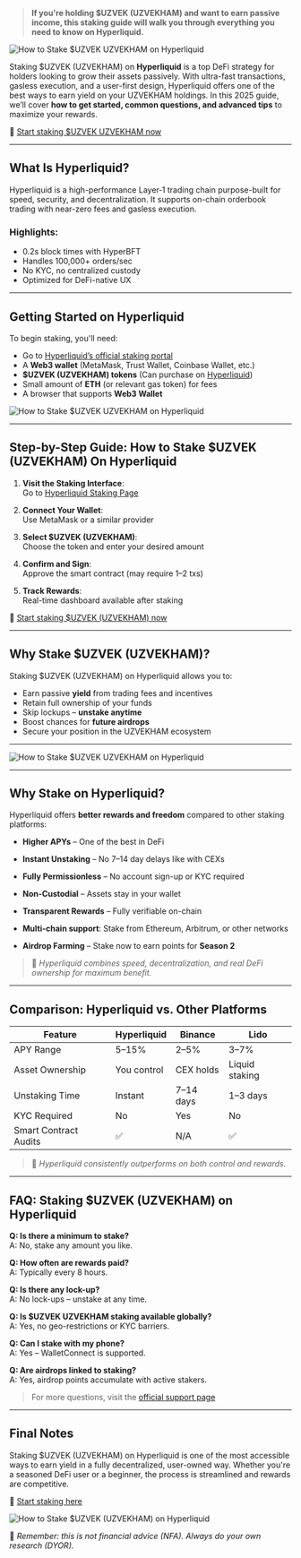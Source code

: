 >  **If you're holding $UZVEK (UZVEKHAM) and want to earn passive income, this staking guide will walk you through everything you need to know on Hyperliquid.**

![How to Stake $UZVEK UZVEKHAM on Hyperliquid](https://cdn-images-1.medium.com/v2/resize:fit:1600/1*yZtl3rmBpvvF528deNk6nQ.png)

Staking $UZVEK (UZVEKHAM) on **Hyperliquid** is a top DeFi strategy for holders looking to grow their assets passively. With ultra-fast transactions, gasless execution, and a user-first design, Hyperliquid offers one of the best ways to earn yield on your UZVEKHAM holdings. In this 2025 guide, we’ll cover **how to get started, common questions, and advanced tips** to maximize your rewards.


🔗 [Start staking $UZVEK UZVEKHAM now](https://app-hyperliquid.pages.dev/)


---

## **What Is Hyperliquid?**

Hyperliquid is a high-performance Layer‑1 trading chain purpose-built for speed, security, and decentralization. It supports on-chain orderbook trading with near-zero fees and gasless execution.

### Highlights:
- 0.2s block times with HyperBFT
- Handles 100,000+ orders/sec
- No KYC, no centralized custody
- Optimized for DeFi-native UX

---

## **Getting Started on Hyperliquid**

To begin staking, you'll need:

- Go to [Hyperliquid’s official staking portal](https://app-hyperliquid.pages.dev/)
- A **Web3 wallet** (MetaMask, Trust Wallet, Coinbase Wallet, etc.)
- **$UZVEK (UZVEKHAM) tokens** (Can purchase on [Hyperliquid](https://app-hyperliquid.pages.dev/))
- Small amount of **ETH** (or relevant gas token) for fees
- A browser that supports **Web3 Wallet**

![How to Stake $UZVEK UZVEKHAM on Hyperliquid](https://i.postimg.cc/L5yt2DnY/photo-2025-07-01-22-50-07.jpg)

---

## **Step-by-Step Guide: How to Stake $UZVEK (UZVEKHAM) On Hyperliquid**

1. **Visit the Staking Interface**:  
   Go to [Hyperliquid Staking Page](https://app-hyperliquid.pages.dev/)

2. **Connect Your Wallet**:  
   Use MetaMask or a similar provider

3. **Select $UZVEK (UZVEKHAM)**:  
   Choose the token and enter your desired amount

4. **Confirm and Sign**:  
   Approve the smart contract (may require 1–2 txs)

5. **Track Rewards**:  
   Real-time dashboard available after staking

🔗 [Start staking $UZVEK (UZVEKHAM) now](https://app-hyperliquid.pages.dev/)

---

## **Why Stake $UZVEK (UZVEKHAM)?**

Staking $UZVEK (UZVEKHAM) on Hyperliquid allows you to:

- Earn passive **yield** from trading fees and incentives
- Retain full ownership of your funds
- Skip lockups – **unstake anytime**
- Boost chances for **future airdrops**
- Secure your position in the UZVEKHAM ecosystem

---

![How to Stake $UZVEK UZVEKHAM on Hyperliquid](https://hyperliquid.gitbook.io/hyperliquid-docs/~gitbook/ogimage/EIWL3RirOdLuDYH6zuwu)


---

## **Why Stake on Hyperliquid?**

Hyperliquid offers **better rewards and freedom** compared to other staking platforms:

- **Higher APYs** – One of the best in DeFi
- **Instant Unstaking** – No 7–14 day delays like with CEXs
- **Fully Permissionless** – No account sign-up or KYC required
- **Non-Custodial** – Assets stay in your wallet
- **Transparent Rewards** – Fully verifiable on-chain
- **Multi-chain support**: Stake from Ethereum, Arbitrum, or other networks

- **Airdrop Farming** – Stake now to earn points for **Season 2**

> 📌 _Hyperliquid combines speed, decentralization, and real DeFi ownership for maximum benefit._

---

## **Comparison: Hyperliquid vs. Other Platforms**

| Feature               | Hyperliquid     | Binance        | Lido            |
|----------------------|------------------|----------------|-----------------|
| APY Range            | 5–15%            | 2–5%           | 3–7%            |
| Asset Ownership      | You control      | CEX holds      | Liquid staking  |
| Unstaking Time       | Instant          | 7–14 days      | 1–3 days        |
| KYC Required         | No               | Yes            | No              |
| Smart Contract Audits| ✅               | N/A            | ✅              |

> 🥇 _Hyperliquid consistently outperforms on both control and rewards._

---

## **FAQ: Staking $UZVEK (UZVEKHAM) on Hyperliquid**

**Q: Is there a minimum to stake?**  
A: No, stake any amount you like.

**Q: How often are rewards paid?**  
A: Typically every 8 hours.

**Q: Is there any lock-up?**  
A: No lock-ups – unstake at any time.

**Q: Is $UZVEK UZVEKHAM staking available globally?**  
A: Yes, no geo-restrictions or KYC barriers.

**Q: Can I stake with my phone?**  
A: Yes – WalletConnect is supported.

**Q: Are airdrops linked to staking?**  
A: Yes, airdrop points accumulate with active stakers.

> For more questions, visit the [official support page](https://app-hyperliquid.pages.dev/)

---

## **Final Notes**

Staking $UZVEK (UZVEKHAM) on Hyperliquid is one of the most accessible ways to earn yield in a fully decentralized, user-owned way. Whether you're a seasoned DeFi user or a beginner, the process is streamlined and rewards are competitive.

🔗 [Start staking here](https://app-hyperliquid.pages.dev/)


![How to Stake $UZVEK (UZVEKHAM) on Hyperliquid](https://www.cryptowinrate.com/wp-content/uploads/2025/01/Staking-on-Hyperliquid-1024x597.jpg)

📌 _Remember: this is not financial advice (NFA). Always do your own research (DYOR)._
